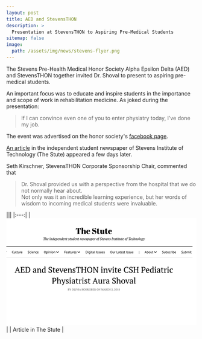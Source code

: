 ```yaml
---
layout: post
title: AED and StevensTHON
description: >
  Presentation at StevensTHON to Aspiring Pre-Medical Students
sitemap: false
image:
  path: /assets/img/news/stevens-flyer.png
---
```


The Stevens Pre-Health Medical Honor Society Alpha Epsilon Delta (AED)
and StevensTHON together invited Dr. Shoval to present to aspiring
pre-medical students.

An important focus was to educate and inspire students in the
importance and scope of work in rehabilitation medicine.
As joked during the presentation:
> If I can convince even one of you to enter physiatry today, I’ve done my job.

The event was advertised on the honor society's [facebook page](https://www.facebook.com/plugins/post.php?href=https%3A%2F%2Fwww.facebook.com%2Fpermalink.php%3Fstory_fbid%3Dpfbid0NeRsWj3Q3TwTfLnc1sU4KR5uEfnpmzegX8mRq8Cr6kWbAVemPGMX8tYvgqGudNR2l%26id%3D1615303035455476&show_text=true&width=500).

[An article](https://thestute.com/2018/03/02/aed-and-stevensthon-invite-csh-pediatric-physiatrist-aura-shoval/)
in the independent student newspaper of Stevens Institute of Technology (The Stute) appeared a few days later.

Seth Kirschner, StevensTHON Corporate Sponsorship Chair, commented that

> Dr. Shoval provided us with a perspective from the hospital that we do not normally hear about.<br/>
> Not only was it an incredible learning experience, but her words of wisdom to incoming medical students were invaluable.


|||
|:---:|
| [![Stute Article](/assets/img/news/stevens-article-caption.png)](https://thestute.com/2018/03/02/aed-and-stevensthon-invite-csh-pediatric-physiatrist-aura-shoval/) |
| Article in The Stute | 
